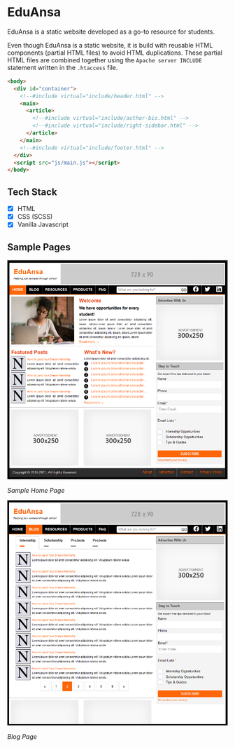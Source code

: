 # EduAnsa

EduAnsa is a static website developed as a go-to resource for students.

Even though EduAnsa is a static website, it is build with reusable HTML components (partial HTML files) to avoid HTML duplications. These partial HTML files are combined together using the `Apache server INCLUDE` statement written in the `.htaccess` file.

```html
<body>
  <div id="container">
    <!--#include virtual="include/header.html" -->
    <main>
      <article>
        <!--#include virtual="include/author-bio.html" -->
        <!--#include virtual="include/right-sidebar.html" -->
      </article>
    </main>
    <!--#include virtual="include/footer.html" -->
  </div>
  <script src="js/main.js"></script>
</body>
```

## Tech Stack

- [x] HTML
- [x] CSS (SCSS)
- [x] Vanilla Javascript

## Sample Pages

![include](client/assets/docs/home-page.PNG)

_Sample Home Page_

![include](client/assets/docs/blog-list.PNG)

_Blog Page_
